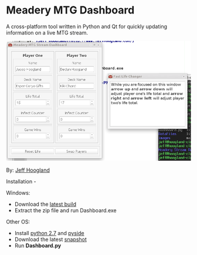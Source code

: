 # Meadery MTG Dashboard

A cross-platform tool written in Python and Qt for quickly updating information on a live MTG stream.

![alt text](https://raw.githubusercontent.com/JeffHoogland/mtg-totals/master/screenshot.png "MTG Totals") 

By: [Jeff Hoogland](http://www.jeffhoogland.com/)

Installation -

Windows:
- Download the [latest build](https://github.com/JeffHoogland/mtg-totals/blob/master/Qt/builds/Meadery%20Stream%20Dashboard%20-%20Windows.zip?raw=true)
- Extract the zip file and run Dashboard.exe

Other OS:
- Install [python 2.7](https://www.python.org/downloads/) and [pyside](http://qt-project.org/wiki/PySideDownloads)
- Download the latest [snapshot](https://github.com/JeffHoogland/mtg-totals/blob/master/Qt/builds/Meadery%20MTG%20Dashboard%20-%20Generic.zip?raw=true)
- Run **Dashboard.py**

